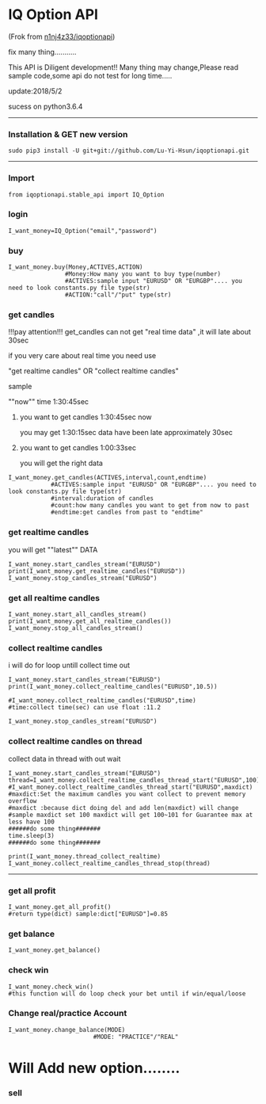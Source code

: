 # IQ Option API

(Frok from [n1nj4z33/iqoptionapi](https://github.com/n1nj4z33/iqoptionapi))

fix many thing...........

This API is Diligent development!! Many thing may change,Please read sample code,some api do not test for long time..... 

update:2018/5/2

sucess on python3.6.4

---

### Installation & GET new version
```
sudo pip3 install -U git+git://github.com/Lu-Yi-Hsun/iqoptionapi.git
```
---
### Import 
```
from iqoptionapi.stable_api import IQ_Option
```
### login
```
I_want_money=IQ_Option("email","password")
```
### buy
```
I_want_money.buy(Money,ACTIVES,ACTION)
                #Money:How many you want to buy type(number)
                #ACTIVES:sample input "EURUSD" OR "EURGBP".... you need to look constants.py file type(str)
                #ACTION:"call"/"put" type(str)
```

### get candles
!!!pay attention!!! get_candles can not get "real time data" ,it will late about 30sec

if you very care about real time you need use 

"get realtime candles" OR "collect realtime candles"

sample 

""now"" time 1:30:45sec

1.  you want to get  candles 1:30:45sec now
    
    you may get 1:30:15sec data have been late approximately 30sec

2.  you want to get  candles 1:00:33sec 

    you will get the right data

```
I_want_money.get_candles(ACTIVES,interval,count,endtime)
            #ACTIVES:sample input "EURUSD" OR "EURGBP".... you need to look constants.py file type(str)
            #interval:duration of candles
            #count:how many candles you want to get from now to past
            #endtime:get candles from past to "endtime"
```

### get  realtime candles
you will get ""latest"" DATA
```
I_want_money.start_candles_stream("EURUSD")
print(I_want_money.get_realtime_candles("EURUSD"))
I_want_money.stop_candles_stream("EURUSD")
```
### get all realtime candles
```
I_want_money.start_all_candles_stream()
print(I_want_money.get_all_realtime_candles())
I_want_money.stop_all_candles_stream()
```

### collect realtime candles
i will do for loop untill collect time out
```
I_want_money.start_candles_stream("EURUSD")
print(I_want_money.collect_realtime_candles("EURUSD",10.5))

#I_want_money.collect_realtime_candles("EURUSD",time)
#time:collect time(sec) can use float :11.2              

I_want_money.stop_candles_stream("EURUSD")

```

### collect realtime candles on thread
collect data in thread with out wait
```
I_want_money.start_candles_stream("EURUSD")
thread=I_want_money.collect_realtime_candles_thread_start("EURUSD",100)
#I_want_money.collect_realtime_candles_thread_start("EURUSD",maxdict)
#maxdict:Set the maximum candles you want collect to prevent memory overflow
#maxdict :because dict doing del and add len(maxdict) will change
#sample maxdict set 100 maxdict will get 100~101 for Guarantee max at less have 100
######do some thing#######
time.sleep(3)
######do some thing#######

print(I_want_money.thread_collect_realtime)
I_want_money.collect_realtime_candles_thread_stop(thread) 

```
---

### get all profit
```
I_want_money.get_all_profit()
#return type(dict) sample:dict["EURUSD"]=0.85 
```
### get balance
```
I_want_money.get_balance()
```

### check win
```
I_want_money.check_win()
#this function will do loop check your bet until if win/equal/loose
```
 

### Change real/practice Account
```
I_want_money.change_balance(MODE)
                        #MODE: "PRACTICE"/"REAL"
```

# Will Add new option........

### sell
```
```

